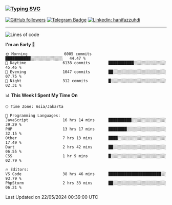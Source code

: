 ### [![Typing SVG](https://readme-typing-svg.herokuapp.com?font=lato&size=22&lines=Hi+There+👋)](https://git.io/typing-svg) 

[![GitHub followers](https://img.shields.io/github/followers/hanifazzuhdi?label=Follow&style=social)](https://github.com/hanifazzuhdi/?tab=follow) 
[![Telegram Badge](https://img.shields.io/badge/-hanif0198-blue?style=social&logo=telegram&link=https://www.t.me/hanif0198/)](https://www.t.me/hanif0198/) 
[![Linkedin: hanifazzuhdi](https://img.shields.io/badge/-hanifazzuhdi-blue?style=flat-square&logo=Linkedin&logoColor=white&link=https://www.linkedin.com/in/hanif-az-zuhdi-69688019b/)](https://www.linkedin.com/in/hanif-az-zuhdi-69688019b/) 

<hr/>

<!--START_SECTION:waka-->
![Lines of code](https://img.shields.io/badge/From%20Hello%20World%20I%27ve%20Written-57.3%20million%20lines%20of%20code-blue)

**I'm an Early 🐤** 

```text
🌞 Morning                6005 commits        ███████████░░░░░░░░░░░░░░   44.47 % 
🌆 Daytime                6138 commits        ███████████░░░░░░░░░░░░░░   45.46 % 
🌃 Evening                1047 commits        ██░░░░░░░░░░░░░░░░░░░░░░░   07.75 % 
🌙 Night                  312 commits         █░░░░░░░░░░░░░░░░░░░░░░░░   02.31 % 
```


📊 **This Week I Spent My Time On** 

```text
🕑︎ Time Zone: Asia/Jakarta

💬 Programming Languages: 
JavaScript               16 hrs 14 mins      ██████████░░░░░░░░░░░░░░░   39.29 % 
PHP                      13 hrs 17 mins      ████████░░░░░░░░░░░░░░░░░   32.15 % 
Other                    7 hrs 13 mins       ████░░░░░░░░░░░░░░░░░░░░░   17.49 % 
Dart                     2 hrs 42 mins       ██░░░░░░░░░░░░░░░░░░░░░░░   06.55 % 
CSS                      1 hr 9 mins         █░░░░░░░░░░░░░░░░░░░░░░░░   02.79 % 

🔥 Editors: 
VS Code                  38 hrs 46 mins      ███████████████████████░░   93.79 % 
PhpStorm                 2 hrs 33 mins       ██░░░░░░░░░░░░░░░░░░░░░░░   06.21 % 
```


 Last Updated on 22/05/2024 00:39:00 UTC
<!--END_SECTION:waka-->
